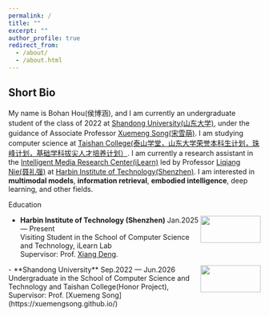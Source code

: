 ```yaml
---
permalink: /
title: ""
excerpt: ""
author_profile: true
redirect_from: 
  - /about/
  - /about.html
---
```

Short Bio
---   
My name is Bohan Hou(侯博涵), and I am currently an undergraduate student of the class of 2022 at [Shandong University(山东大学)](https://www.sdu.edu.cn), under the guidance of Associate Professor [Xuemeng Song(宋雪萌)](https://xuemengsong.github.io/). I am studying computer science at [Taishan College(泰山学堂，山东大学荣誉本科生计划，珠峰计划，基础学科拔尖人才培养计划）](https://www.tsxt.sdu.edu.cn). I am currently a research assistant in the [Intelligent Media Research Center(iLearn)](https://ilearn.qd.sdu.edu.cn) led by Professor [Liqiang Nie(聂礼强)](https://liqiangnie.github.io) at [Harbin Institute of Technology(Shenzhen)](https://www.hitsz.edu.cn).  I am interested in **multimodal models**, **information retrieval**, **embodied intelligence**, deep learning, and other fields.

Education
<div align="left">
          <a target="_blank" rel="external">
            <img border="0" src="https://haokunwen.github.io/images/HIT-LOGO.png" align="right" width="120" height="54">
          </a>     
  </div>  
  
- **Harbin Institute of Technology (Shenzhen)** Jan.2025 — Present    
  Visiting Student in the School of Computer Science and Technology, iLearn Lab  
  Supervisor: Prof. [Xiang Deng](https://faculty.hitsz.edu.cn/dengxiang).  

<div align="left">
    <a target="_blank" rel="external">
      <img border="0" src="https://haokunwen.github.io/images/SDU-LOGO.png" align="right" width="120" height="54">
    </a>     
</div>  
- **Shandong University** Sep.2022 — Jun.2026  
  Undergraduate in the School of Computer Science and Technology and Taishan College(Honor Project),
  Supervisor: Prof. [Xuemeng Song](https://xuemengsong.github.io/) 


